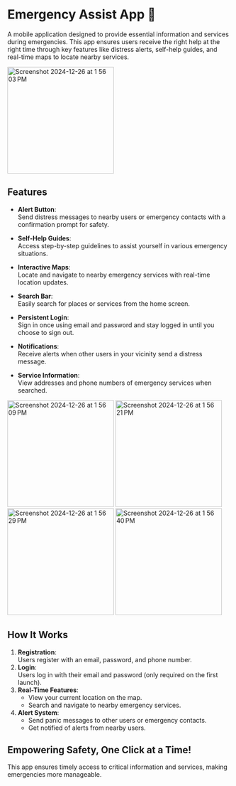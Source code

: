 # Emergency Assist App 🚨
A mobile application designed to provide essential information and services during emergencies. This app ensures users receive the right help at the right time through key features like distress alerts, self-help guides, and real-time maps to locate nearby services.

<img width="240" alt="Screenshot 2024-12-26 at 1 56 03 PM" src="https://github.com/user-attachments/assets/367cba03-3b0c-49be-9348-90a5cbc153e5" />

## Features
- **Alert Button**:  
  Send distress messages to nearby users or emergency contacts with a confirmation prompt for safety.
  
- **Self-Help Guides**:  
  Access step-by-step guidelines to assist yourself in various emergency situations.

- **Interactive Maps**:  
  Locate and navigate to nearby emergency services with real-time location updates.

- **Search Bar**:  
  Easily search for places or services from the home screen.

- **Persistent Login**:  
  Sign in once using email and password and stay logged in until you choose to sign out.

- **Notifications**:  
  Receive alerts when other users in your vicinity send a distress message.

- **Service Information**:  
  View addresses and phone numbers of emergency services when searched.

<img width="240" alt="Screenshot 2024-12-26 at 1 56 09 PM" src="https://github.com/user-attachments/assets/9eca4ec1-2eec-4e98-8be7-33325ced6236" />
<img width="240" alt="Screenshot 2024-12-26 at 1 56 21 PM" src="https://github.com/user-attachments/assets/6150e347-27c3-40f4-809e-0e73e000f839" />
<img width="240" alt="Screenshot 2024-12-26 at 1 56 29 PM" src="https://github.com/user-attachments/assets/d20defd7-5b5f-4347-95e2-f796637c09a0" />
<img width="240" alt="Screenshot 2024-12-26 at 1 56 40 PM" src="https://github.com/user-attachments/assets/3e698da1-f333-4409-85e6-1f069ce06dd5" />

## How It Works
1. **Registration**:  
   Users register with an email, password, and phone number.
2. **Login**:  
   Users log in with their email and password (only required on the first launch).
3. **Real-Time Features**:  
   - View your current location on the map.
   - Search and navigate to nearby emergency services.
4. **Alert System**:  
   - Send panic messages to other users or emergency contacts.
   - Get notified of alerts from nearby users.

## Empowering Safety, One Click at a Time!
This app ensures timely access to critical information and services, making emergencies more manageable.

